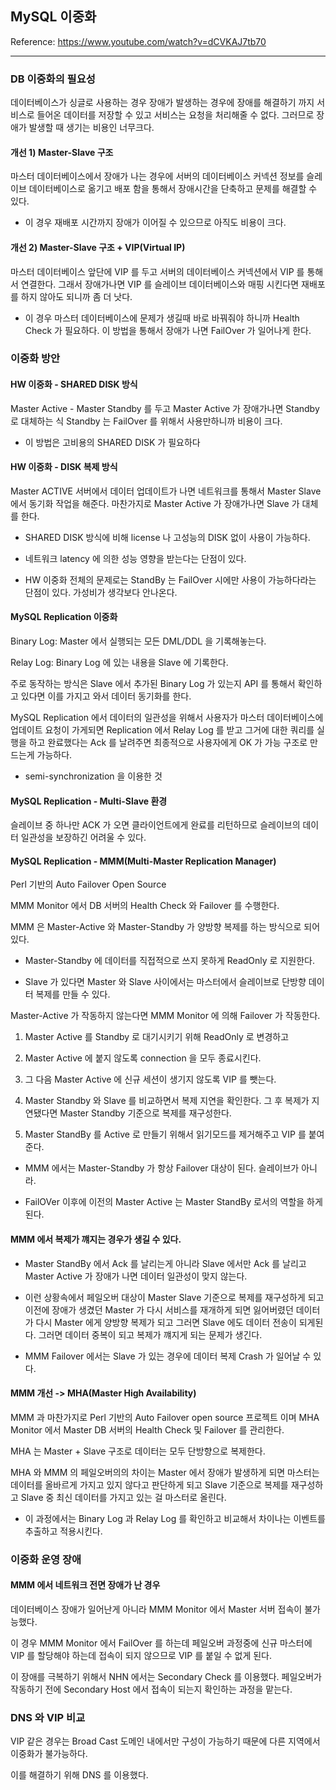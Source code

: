 ## MySQL 이중화 

Reference: https://www.youtube.com/watch?v=dCVKAJ7tb70
***

### DB 이중화의 필요성 

데이터베이스가 싱글로 사용하는 경우 장애가 발생하는 경우에 장애를 해결하기 까지 서비스로 들어온 데이터를 저장할 수 있고 
서비스는 요청을 처리해줄 수 없다. 그러므로 장애가 발생할 때 생기는 비용인 너무크다. 

#### 개선 1) Master-Slave 구조 

마스터 데이터베이스에서 장애가 나는 경우에 서버의 데이터베이스 커넥션 정보를 슬레이브 데이터베이스로 옮기고 배포 함을 통해서 
장애시간을 단축하고 문제를 해결할 수 있다. 
- 이 경우 재배포 시간까지 장애가 이어질 수 있으므로 아직도 비용이 크다. 

#### 개선 2) Master-Slave 구조 + VIP(Virtual IP)

마스터 데이터베이스 앞단에 VIP 를 두고 서버의 데이터베이스 커넥션에서 VIP 를 통해서 연결한다. 그래서 장애가나면
VIP 를 슬레이브 데이터베이스와 매핑 시킨다면 재배포를 하지 않아도 되니까 좀 더 낫다.  
- 이 경우 마스터 데이터베이스에 문제가 생길때 바로 바꿔줘야 하니까 Health Check 가 필요하다. 이 방법을 통해서
장애가 나면 FailOver 가 일어나게 한다. 

### 이중화 방안

#### HW 이중화 - SHARED DISK 방식 

Master Active - Master Standby 를 두고 Master Active 가 장애가나면 Standby 로 대체하는 식
Standby 는 FailOver 를 위해서 사용만하니까 비용이 크다. 

- 이 방법은 고비용의 SHARED DISK 가 필요하다

#### HW 이중화 - DISK 복제 방식

Master ACTIVE 서버에서 데이터 업데이트가 나면 네트워크를 통해서 Master Slave 에서 동기화 작업을 해준다.
마찬가지로 Master Active 가 장애가나면 Slave 가 대체를 한다. 

- SHARED DISK 방식에 비해 license 나 고성능의 DISK 없이 사용이 가능하다.

- 네트워크 latency 에 의한 성능 영향을 받는다는 단점이 있다.  

- HW 이중화 전체의 문제로는 StandBy 는 FailOver 시에만 사용이 가능하다라는 단점이 있다. 가성비가 생각보다 안나온다. 

#### MySQL Replication 이중화

Binary Log: Master 에서 실행되는 모든 DML/DDL 을 기록해놓는다.

Relay Log: Binary Log 에 있는 내용을 Slave 에 기록한다. 

주로 동작하는 방식은 Slave 에서 추가된 Binary Log 가 있는지 API 를 통해서 확인하고 있다면 이를 가지고 와서 
데이터 동기화를 한다.

MySQL Replication 에서 데이터의 일관성을 위해서 사용자가 마스터 데이터베이스에 업데이트 요청이 가게되면 Replication 에서 Relay Log 를 받고  그거에 대한 
쿼리를 실행을 하고 완료했다는 Ack 를 날려주면 최종적으로 사용자에게 OK 가 가능 구조로 만드는게 가능하다.   
- semi-synchronization 을 이용한 것 

#### MySQL Replication - Multi-Slave 환경 

슬레이브 중 하나만 ACK 가 오면 클라이언트에게 완료를 리턴하므로 슬레이브의 데이터 일관성을 보장하긴 어려울 수 있다.

#### MySQL Replication - MMM(Multi-Master Replication Manager)

Perl 기반의 Auto Failover Open Source

MMM Monitor 에서 DB 서버의 Health Check 와 Failover 를 수행한다. 

MMM 은 Master-Active 와 Master-Standby 가 양방향 복제를 하는 방식으로 되어있다. 

- Master-Standby 에 데이터를 직접적으로 쓰지 못하게 ReadOnly 로 지원한다. 

- Slave 가 있다면 Master 와 Slave 사이에서는 마스터에서 슬레이브로 단방향 데이터 복제를 만들 수 있다. 

Master-Active 가 작동하지 않는다면 MMM Monitor 에 의해 Failover 가 작동한다. 

1. Master Active 를 Standby 로 대기시키기 위해 ReadOnly 로 변경하고

2. Master Active 에 붙지 않도록 connection 을 모두 종료시킨다. 

3. 그 다음 Master Active 에 신규 세션이 생기지 않도록 VIP 를 뺏는다.

4. Master Standby 와 Slave 를 비교하면서 복제 지연을 확인한다. 그 후 복제가 지연됐다면 Master Standby 기준으로
복제를 재구성한다. 

5. Master StandBy 를 Active 로 만들기 위해서 읽기모드를 제거해주고 VIP 를 붙여준다. 

- MMM 에서는 Master-Standby 가 항상 Failover 대상이 된다. 슬레이브가 아니라.

- FailOVer 이후에 이전의 Master Active 는 Master StandBy 로서의 역할을 하게 된다. 

#### MMM 에서 복제가 꺠지는 경우가 생길 수 있다. 

- Master StandBy 에서 Ack 를 날리는게 아니라 Slave 에서만 Ack 를 날리고 Master Active 가 장애가 나면
데이터 일관성이 맞지 않는다.  

- 이런 상황속에서 페일오버 대상이 Master Slave 기준으로 복제를 재구성하게 되고 이전에 장애가 생겼던 Master 가 
다시 서비스를 재개하게 되면 잃어버렸던 데이터가 다시 Master 에게 양방향 복제가 되고 그러면 Slave 에도 데이터 전송이 되게된다.
그러면 데이터 중복이 되고 복제가 꺠지게 되는 문제가 생긴다.

- MMM Failover 에서는 Slave 가 있는 경우에 데이터 복제 Crash 가 일어날 수 있다. 


#### MMM 개선 -> MHA(Master High Availability) 

MMM 과 마찬가지로 Perl 기반의 Auto Failover open source 프로젝트 이며 MHA Monitor 에서 
Master DB 서버의 Health Check 및 Failover 를 관리한다. 

MHA 는 Master + Slave 구조로 데이터는 모두 단방향으로 복제한다. 

MHA 와 MMM 의 페일오버의의 차이는 Master 에서 장애가 발생하게 되면 마스터는 데이터를 올바르게 가지고 있지 않다고
판단하게 되고 Slave 기준으로 복제를 재구성하고 Slave 중 최신 데이터를 가지고 있는 걸 마스터로 올린다. 

- 이 과정에서는 Binary Log 과 Relay Log 를 확인하고 비교해서 차이나는 이벤트를 추출하고 적용시킨다.

### 이중화 운영 장애

#### MMM 에서 네트워크 전면 장애가 난 경우

데이터베이스 장애가 일어난게 아니라 MMM Monitor 에서 Master 서버 접속이 불가능했다. 

이 경우 MMM Monitor 에서 FailOver 를 하는데 페일오버 과정중에 신규 마스터에 VIP 를 할당해야 하는데 접속이
되지 않으므로 VIP 를 붙일 수 없게 된다. 

이 장애를 극복하기 위해서 NHN 에서는 Secondary Check 를 이용했다. 페일오버가 작동하기 전에 Secondary Host 에서
접속이 되는지 확인하는 과정을 맡는다.   


### DNS 와 VIP 비교 

VIP 같은 경우는 Broad Cast 도메인 내에서만 구성이 가능하기 때문에 다른 지역에서 이중화가 불가능하다.

이를 해결하기 위해 DNS 를 이용했다. 